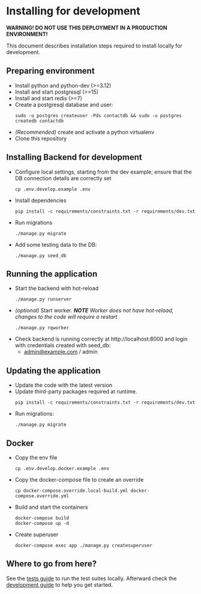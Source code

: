# Installing for development

**WARNING! DO NOT USE THIS DEPLOYMENT IN A PRODUCTION ENVIRONMENT!**

This document describes installation steps required to install locally for development.

## Preparing environment

- Install python and python-dev (>=3.12)
- Install and start postgresql (>=15)
- Install and start redis (>=7)
- Create a postgresql database and user:
  ```shell
  sudo -u postgres createuser -Pds contactdb && sudo -u postgres createdb contactdb
  ```
- _(Recommended)_ create and activate a python virtualenv
- Clone this repository

## Installing Backend for development

- Configure local settings, starting from the dev example; ensure that the DB connection details are correctly set
  ```shell
  cp .env.develop.example .env
  ```
- Install dependencies
  ```shell
  pip install -c requirements/constraints.txt -r requirements/dev.txt
  ```
- Run migrations
  ```shell
  ./manage.py migrate
  ```
- Add some testing data to the DB:
  ```shell
  ./manage.py seed_db
  ```

## Running the application

- Start the backend with hot-reload
  ```shell
  ./manage.py runserver
  ```
- _(optional)_ Start worker. _**NOTE** Worker does not have hot-reload, changes to the code will require a restart_
  ```shell
  ./manage.py rqworker
  ```
- Check backend is running correctly at http://localhost:8000 and login with credentials created with seed_db:
  - admin@example.com / admin

## Updating the application

- Update the code with the latest version
- Update third-party packages required at runtime.
  ```shell
  pip install -c requirements/constraints.txt -r requirements/dev.txt
  ```
- Run migrations:
  ```shell
  ./manage.py migrate
  ```

## Docker

- Copy the env file
  ```shell
  cp .env.develop.docker.example .env
  ```
- Copy the docker-compose file to create an override
  ```shell
  cp docker-compose.override.local-build.yml docker-compose.override.yml
  ```
- Build and start the containers
  ```shell
  docker-compose build
  docker-compose up -d
  ```
- Create superuser
  ```shell
  docker-compose exec app ./manage.py createsuperuser
  ```

## Where to go from here?

See the [tests guide](./tests.md) to run the test suites locally. Afterward check
the [development guide](./development_guide.md) to help you get started.
